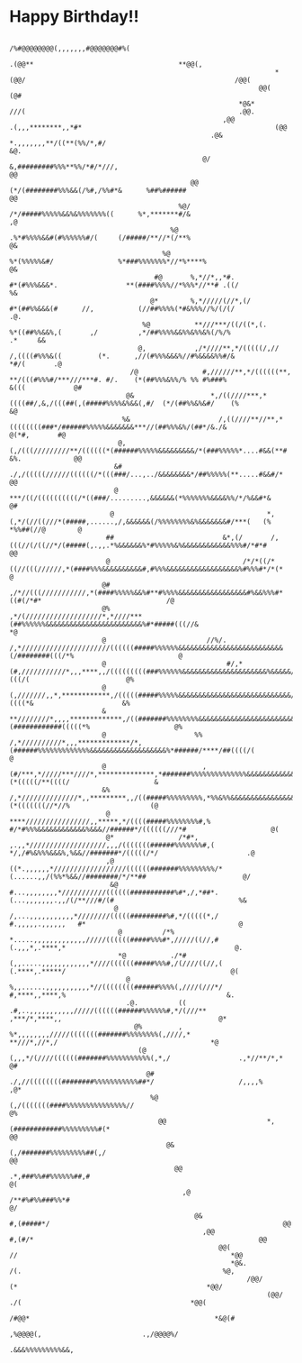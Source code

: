 # Happy Birthday!!

                                                                                                                                                                                                        
                                                                                                                                                                                                        
                                                                                                                                                                                                        
                                                                                     /%#@@@@@@@@(,,,,,,,#@@@@@@@#%(                                                                                    
                                                                             .(@@**                                    **@@(,                                                                           
                                                                      *(@@/                                                    /@@(                                                                     
                                                                  @@(                                                                (@#                                                                
                                                             *@&*               ///(                                                     .@@.                                                           
                                                         ,@@               .(,,,********,,*#*                                                (@@                                                        
                                                      .@&                 *.,,,,,,,**/((**(%%/*,#/                                               &@.                                                    
                                                    @/                    &,#########%%%**%%/*#/*///,                                               @@                                                  
                                                 @@                        (*/(########%%%&&(/%#,/%%#*&      %##%######                                @@                                               
                                              %@/                             /*/#####%%%%%&&%&%%%%%%%((      %*,*******#/&                              ,@                                             
                                            %@                                    .%*#%%%%&&#(#%%%%%%#/(     (/#####/**//*(/**%                             @&                                          
                                          %@                                      %*(%%%%%&#/                %*###%%%%%%%*//*%****%                           @&                                        
                                        #@       %,*//*,,*#.                     #*(#%%%&&&*.                 **(####%%%%//*%%%*//**# .((/                      %&                                      
                                       @*        %,*/////(//*,(/                #*(##%%&&&(#      //,           (//##%%%%(*#&%%%//%/(/(/                         .@.                                    
                                     %@           **///***/((/((*,(.           %*((##%%&&%,(       ,/          ,*/##%%%%&&%%&%%&%(/%/%                      .*     &&                                   
                                    @,            ,/*////**,*/(((((/,//       /,((((#%%%&((         (*.      ,//(#%%%&&&%//#%&&&&%%#/&                   *#/(       .@                                  
                                  /@                #,//////**,*/((((((**,   **/(((#%%%#/***///***#. #/.    (*(##%%%&%%/% %% #%###%                   &(((            @#                                
                                 @&                   *,/((////***,*((((##/,&,/(((##(,(#####%%%%&%&&(,#/  (*/(##%%&%&#/    (%                                          &@                               
                                %&                      /,((////**//**,*((((((((###*/######%%%%%&&&&&&&***//(##%%%&%/(##*/&./&                              @(*#,       #@                              
                               @,                         (,/(((/////////**/((((((*(######%%%%%&&&&&&&&&/*(###%%%%%*....#&&(**#                          &%.             @@                             
                              &#                            ./,/(((((//////((((((/*(((###/...,../&&&&&&&&*/##%%%%%(**.....#&&#/*                                          @@                            
                              @                                 ***/((/((((((((((/*((###/.........,&&&&&&(*%%%%%%%&&&&%%/*/%&&#*&                                          @#                           
                             @                                      *,(,*/(//((///*(#####,......,/,&&&&&&(/%%%%%%%%&%&&&&&&&#/***(   (%                    *%%##(//@        @                           
                            ##                           &*,(/       /,(((//(/((//*/(#####(,.,,.*%&&&&&&%*#%%%%%&%&&&&&&&&&&&&%%%#/*#*#                                     @@                          
                            @                                 /*/*((/*((//(((//////,*(####%%%&&&&&&&&&&#,#%%%&&&&&&&&&&&&&&&&&&%#%%%#*/*(*                                   @                          
                           @#                                     ,/*//(((///////////,*(####%%%%%&&%#**#%%%%&&&&&&&&&&&&&&&&&#%&&%%%#*((#(/*#*                               /@                         
                           @%                                    ,*/(///////////////////*,*////***(##%%%%%%&&&&&&&&&&&&&&&&&&&&&&&&%#*#####(((//&                            *@                         
                           @                         //%/.      /,*//////////////////////((((((#####%%%%%%&&&&&&&&&&&&&&&&&&&&&&&&&&(/########(((/*%                          @                         
                           @                              #/,*(#,///////////*,,,****,,/(((((((((###%%%%%%&&&&&&&&&&&&&&&&&&&&&%&&&&&/(###########(((/(                        @%                        
                           @                                  (,///////,,*,************,/(((((#####%%%%%&&&&&&&&&&&&&&&&&&&&&&&&&&&&/(############((((*&                      &%                        
                           &                                 **////////*,,,,*************,/((#######%%%%%%%%&&&&&&&&&&&&&&&&&&&&&&&&*(############(((((*%                     @%                        
                           @                      %%       /,*//////////*,,,*************/*,(######%%%%%%%%%%%%%&&&&&&&&&&&&&&&&&&&%*######/****/##((((/(                     @                         
                           @                        ,(#/***,*/////***////*,**************,*#######%%%%%%%%%%%%%%&&&&&&&&&&&&&&&&&&&%*#####(*(((((/**((((/                     &                         
                           &%                            /,*//////////////*,,*********,,/((#####%%%%%%%%%,*%%&%%&&&&&&&&&&&&&&&&&&&#*#####(*(((((((//*//%                    (@                         
                            @                           ****////////////////,,*****,*/((((#####%%%%%%%%#,%  #/*#%%%&&&&&&&&&&&&%&&&//######*/((((((///*#                     @(                         
                            @*                /*#*,   ,.,,*///////////////////,,,/(((((((######%%%%%%%#,(        */,/#%&%%%&&&%,%&&//#######*/(((((/*/                      .@                          
                            ,@                     ((*.,,,,,,*//////////////////((((((#######%%%%%%%%%/*          (......,,/(%%*%&&//########/*/**##                        @/                          
                             &@                     #...,,,,,,,,*///////////((((((###########%#*,/,*##*.          (...,,,,,,,.,,/(/**///#/(#                               %&                           
                              @                    /,...,,,,,,,,,,,*////////(((((#########%#,*/(((((*,/           #.,,,,,.,,,,,,   #*                                      @                            
                               @          /*%     *.....,,,,,,,,,,,,,/////((((((#####%%%#*,/////((//,#            (.,,,*,.****,*                                          @.                            
                               *@           ./*#(,,.....,,,,,,,,,,,,*////((((((#####%%%#,/(////((//,(             (.****,.*****/                                         @(                             
                                 @             %,,......,,,,,,,,,,,*//((((((((######%%%%(,////(///*/              #,****,,****,%                                        &.                              
                                 .@.          ((  .#,..,,,,,,,,,,,/////((((((######%%%%%%#,*/(///**                ,***/*,****,,                                       @*                               
                                   @%         ,       %*,,,,,,,,/////(((((((#######%%%%%%%%(,////,*                **///*,//*,/                                      *@                                 
                                    (@                    (,,,*/(////((((((#######%%%%%%%%%%%(,*,/                 .,*//**/*,*                                      @#                                  
                                      @#                     ./,//((((((((########%%%%%%%%%%%##*/                     /,,,,%                                      ,@*                                   
                                       %@                        (,/(((((((####%%%%%%%%%%%%%%%//                                                                 @%                                     
                                         @@                         *,(############%%%%%%%%%#(*                                                                @@                                       
                                           @&                          (,/#######%%%%%%%%%##(,/                                                              @@                                         
                                             @@                           .*,###%%##%%%%%%##,#                                                             @(                                           
                                               ,@                             /**#%#%%###%%*#                                                            @/                                             
                                                  @&                              #,(#####*/                                                          @@                                                
                                                    ,@@                              #,(#/*                                                        @@                                                   
                                                        @@(                             //                                                     *@@                                                      
                                                           *@&.                        /(.                                                  %@,                                                         
                                                               /@@/                   (*                                               *@@/                                                             
                                                                    (@@/             ./(                                          *@@(                                                                  
                                                                         /#@@*                                              *&@(#                                                                       
                                                                                ,%@@@@(,                         .,/@@@@%/                                                                              
                                                                                             .&&&%%%%%%%%%&&,                                                                                           
                                                                                                                                                                                                        
                                                                                                                                                                                                        
                                                                                                                                                                                                        
                                                                                                                                                                                                        
